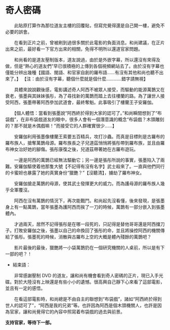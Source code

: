 <!--
  =====<< 卍 · Copyright · 卍 >>=====
  FileName: 006.md
  Directory: bu-dai-xi
  Author: Lokavit
  Birthtime: 2023/3/28 19:36:34
  -----
  Mtime: 2023/4/20 21:01:04
  WordCount: 1126
  -----
  Copyright © 1911 - 2023 Lokavit
      卍 · 小僧過境　衆生甦醒 · 卍
  =====<< 卍 · Description · 卍 >>=====

-->
# 奇人密碼

　　此貼原打算作為那位道友主樓的回覆貼，但寫完覺得還是自己開一樓，避免不必要的誤會。

　　在看到正片之前，曾被刷到過很多關於此電影的負面消息。和尚建議，在正片出來之前，最好看一下官方出來的相關，免得不明所以還道官家問題。

　　和尚看的是道友壓制版本，道友說過，由於是外嵌字幕，所以還沒有來得及做，但是“熱心的道友們”早已很積極的上傳到各個視頻網站去了。由於沒有字幕也僅能分辨出幾種【國語、閩語、和官家自創的羅布語……有沒有其他和尚也聽不出來了。】
【注：由於沒有字幕，聽個什麼就是個什麼…………錯字請無視】

　　具體來說說觀後感，電影講述奇人阿西不被眾人接受，而驅動的能源萬鵲又在衰老，張墨與其妹妹張彤，為了尋找新的萬鵲而踏上去往樓蘭的路。為了讓世人接受阿西，張墨帶著阿西參加武道會，最終奪魁。此事吸引了樓蘭王子安羅伽。

　　【個人體悟：當看到張墨說“阿西終於得到大家的認可了。”和尚瞬間想到了“布袋戲”，在非布袋戲道友的眼中，很多人會有一個潛意識的概念“布袋戲？木頭雕刻的？那不就是木偶戲嘛！”而接受它的人群確實很少……】

　　安羅伽利用張墨像樓蘭王索要五百精兵，攻打沙蟲。而真是目標則是古羅布的羅布族人，搶奪萬鵲母源。羅布族長之子兒道茲悄悄將張彤帶到羅布族，並且由羅布神女治好她的腳傷。張彤康復之後，兒道茲帶著她在古羅布遊玩。

　　一邊是阿西的萬鵲已經無法驅動它；另一邊是張彤所說的事實，張墨陷入了兩難。安羅伽驅使着他那隻大號【不記得有沒有名字】武士殺來了。一直與他們同行的卡蜜妲也暴露了她的真實身份“獵艷？”【沒聽清】，擄劫了羅布神女。

　　安羅伽搶走萬鵲的母源，使其武士發揮更大的威力。而為護母源的羅布族人幾乎全軍覆沒。

　　阿西在沒有萬鵲的情況下，再次能戰鬥。和尚起先沒看懂，後來發現，是張墨身上有一點萬鵲，當年張墨為護阿西而挨了一刀的時候，萬鵲有一部分嵌入到張墨體內。

　　才過兩天，居然不記得張彤是在哪一段死的，只記得是替他哥哥還是阿西擋刀子。打敗安羅伽之後，張墨以自己的命換回了張彤的命，並且將操控阿西的機關傳給了張彤。張墨死的時候，消散與古羅布上空的大概是體內殘餘的萬鵲吧？

　　影片最後的最後，獵艷將一小袋萬鵲扔在一個研究機關的人桌前，所以是有下一部的吧？！

- 結束語： 

　　非常感謝壓制 DVD 的道友，讓和尚有機會看到奇人密碼的正片，現已入手光碟。對於大陸沒有上映還是有些小小的遺憾。很高興自己靜下心來看了這部電影，並且有一定的感悟。

　　在看這部電影時，和尚總是不由自主的聯想到“布袋戲”，諸如“阿西終於得到世人的認可了”，“阿西是我的兄弟”等。也許因為阿西是個木頭機關人，也許是因為官家，讓和尚覺得它的內容中照寫着布袋戲的過去與前景。

**支持官家，等待下一部。**
